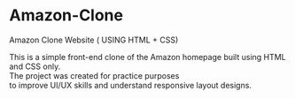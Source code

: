# Amazon-Clone
Amazon Clone Website ( USING HTML + CSS)

This is a simple front-end clone of the Amazon homepage built using HTML and CSS only.
<br>
The project was created for practice purposes<br>
to improve UI/UX skills and understand responsive layout designs.
